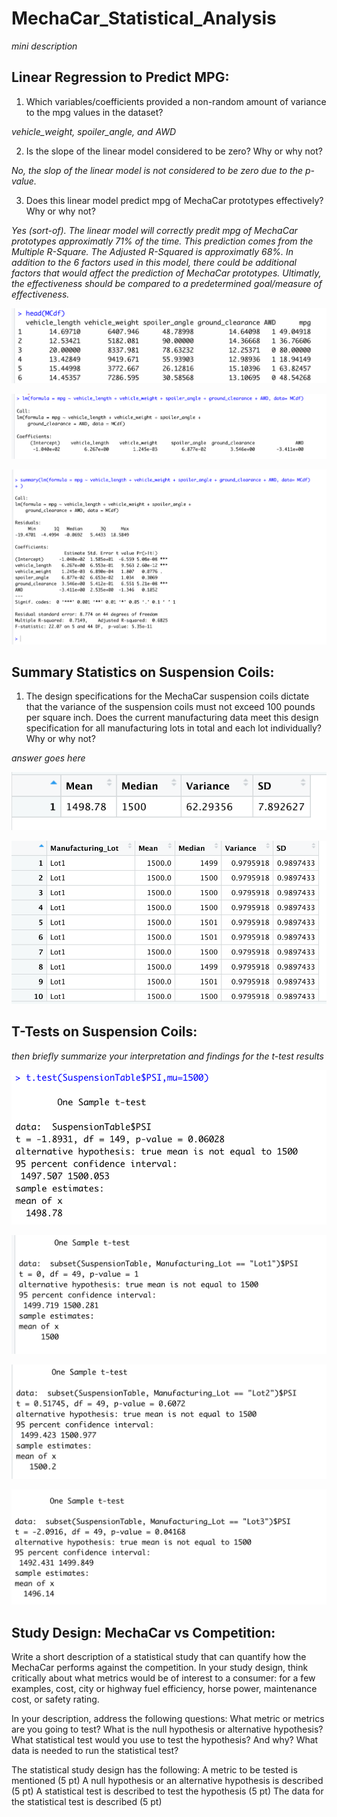 # **MechaCar_Statistical_Analysis**
*mini description*


## Linear Regression to Predict MPG:

1. Which variables/coefficients provided a non-random amount of variance to the mpg values in the dataset?

*vehicle_weight, spoiler_angle, and AWD*

2. Is the slope of the linear model considered to be zero? Why or why not?

*No, the slop of the linear model is not considered to be zero due to the p-value.*

3. Does this linear model predict mpg of MechaCar prototypes effectively? Why or why not?

*Yes (sort-of). The linear model will correctly predit mpg of MechaCar prototypes approximatly 71% of the time. This prediction comes from the Multiple R-Square. The Adjusted R-Squared is approximatly 68%. In addition to the 6 factors used in this model, there could be additional factors that would affect the prediction of MechaCar prototypes. Ultimatly, the effectiveness should be compared to a predetermined goal/measure of effectiveness.*


![Head_Results_of_Dataframe](Deliverable1_Images/Head_MCdf.png)

![LM_Results](Deliverable1_Images/LM_MCdf.png)

![Summary_Results](Deliverable1_Images/Summary_MCdf.png)

## Summary Statistics on Suspension Coils:

1. The design specifications for the MechaCar suspension coils dictate that the variance of the suspension coils must not exceed 100 pounds per square inch. Does the current manufacturing data meet this design specification for all manufacturing lots in total and each lot individually? Why or why not?

*answer goes here*

![Suspension_Coils_Total_Summary_Results](Deliverable2_Images/Total_Summary.png)

![Head_Lot_Summary_Results](Deliverable2_Images/Lot_Summary.png)

## T-Tests on Suspension Coils:

*then briefly summarize your interpretation and findings for the t-test results*

![AllLot_ttest_Results](Deliverable3_Images/AllLot_ttest.png)

![Lot1_ttest_Results](Deliverable3_Images/Lot1_ttest.png)

![Lot2_ttest_Results](Deliverable3_Images/Lot2_ttest.png)

![Lot3_ttest_Results](Deliverable3_Images/Lot3_ttest.png)


## Study Design: MechaCar vs Competition:

Write a short description of a statistical study that can quantify how the MechaCar performs against the competition. In your study design, think critically about what metrics would be of interest to a consumer: for a few examples, cost, city or highway fuel efficiency, horse power, maintenance cost, or safety rating.

In your description, address the following questions:
What metric or metrics are you going to test?
What is the null hypothesis or alternative hypothesis?
What statistical test would you use to test the hypothesis? And why?
What data is needed to run the statistical test?

The statistical study design has the following:
A metric to be tested is mentioned (5 pt)
A null hypothesis or an alternative hypothesis is described (5 pt)
A statistical test is described to test the hypothesis (5 pt)
The data for the statistical test is described (5 pt)



